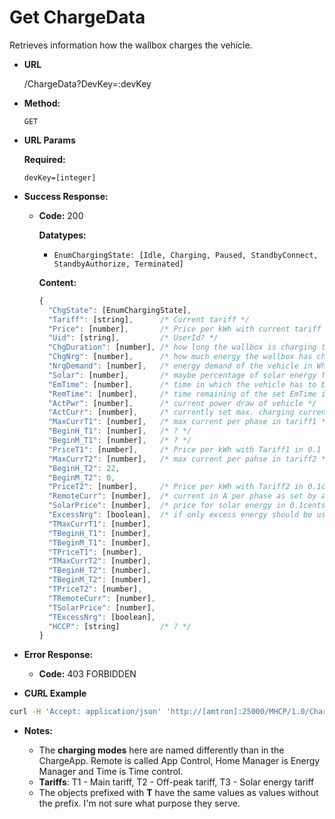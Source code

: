 # Get ChargeData

Retrieves information how the wallbox charges the vehicle.

* **URL**

  /ChargeData?DevKey=:devKey

* **Method:**
  
  `GET`
  
* **URL Params**

   **Required:**

   `devKey=[integer]`

* **Success Response:**
  
  * **Code:** 200

    **Datatypes:**
    * `EnumChargingState: [Idle, Charging, Paused, StandbyConnect, StandbyAuthorize, Terminated]`
  
    **Content:**
  
    ```js
    {
      "ChgState": [EnumChargingState],
      "Tariff": [string],      /* Current tariff */
      "Price": [number],       /* Price per kWh with current tariff in 0.1 cents per kWh */
      "Uid": [string],         /* UserId? */
      "ChgDuration": [number], /* how long the wallbox is charging the EV */
      "ChgNrg": [number],      /* how much energy the wallbox has charged in Wh */
      "NrgDemand": [number],   /* energy demand of the vehicle in Wh */
      "Solar": [number],       /* maybe percentage of solar energy for current charge */
      "EmTime": [number],      /* time in which the vehicle has to be fully charged, in Energy Manager mode in minutes*/
      "RemTime": [number],     /* time remaining of the set EmTime in minutes */
      "ActPwr": [number],      /* current power draw of vehicle */
      "ActCurr": [number],     /* currently set max. charging current per phase in A*/
      "MaxCurrT1": [number],   /* max current per phase in tariff1 */
      "BeginH_T1": [number],   /* ? */
      "BeginM_T1": [number],   /* ? */
      "PriceT1": [number],     /* Price per kWh with Tariff1 in 0.1 cents per kWh*/
      "MaxCurrT2": [number],   /* max current per pahse in tariff2 */
      "BeginH_T2": 22,
      "BeginM_T2": 0,
      "PriceT2": [number],     /* Price per kWh with Tariff2 in 0.1cents*/
      "RemoteCurr": [number],  /* current in A per phase as set by app control mode */
      "SolarPrice": [number],  /* price for solar energy in 0.1cents per kWh */  
      "ExcessNrg": [boolean],  /* if only excess energy should be used in energy manager mode */
      "TMaxCurrT1": [number],
      "TBeginH_T1": [number],   
      "TBeginM_T1": [number],  
      "TPriceT1": [number],
      "TMaxCurrT2": [number],
      "TBeginH_T2": [number],
      "TBeginM_T2": [number],
      "TPriceT2": [number],
      "TRemoteCurr": [number],
      "TSolarPrice": [number],
      "TExcessNrg": [boolean],
      "HCCP": [string]         /* ? */
    }
    ```

* **Error Response:**

  * **Code:** 403 FORBIDDEN

* **CURL Example**

```bash
curl -H 'Accept: application/json' 'http://[amtron]:25000/MHCP/1.0/ChargeData?DevKey=[devkey]'
```

* **Notes:**

  * The **charging modes** here are named differently than in the ChargeApp.
    Remote is called App Control, Home Manager is Energy Manager and Time is Time control.
  * **Tariffs**: T1 - Main tariff, T2 - Off-peak tariff, T3 - Solar energy tariff
  * The objects prefixed with **T** have the same values as values without the prefix.
  I'm not sure what purpose they serve.
